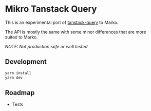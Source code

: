 # Mikro Tanstack Query

This is an experimental port of [tanstack-query](https://react-query.tanstack.com/) to Marko.

The API is mostly the same with some minor differences that are more suited to Marko.

*NOTE: Not production safe or well tested*

## Development

```sh
yarn install
yarn dev
```

## Roadmap

- Tests